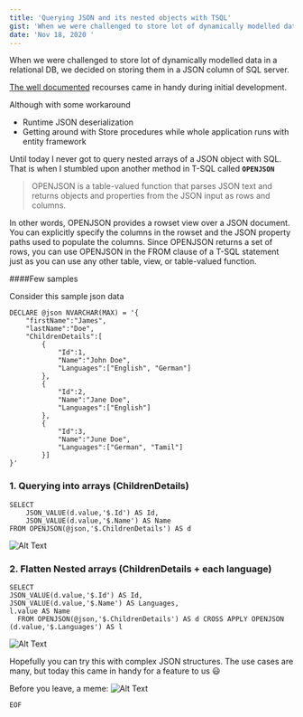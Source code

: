 ```yaml
---
title: 'Querying JSON and its nested objects with TSQL'
gist: 'When we were challenged to store lot of dynamically modelled data in a relational DB, we decided on storing them in a JSON column of SQL server.'
date: 'Nov 18, 2020 '
---
```

When we were challenged to store lot of dynamically modelled data in a relational DB, we decided on storing them in a JSON column of SQL server.

[The well documented](https://docs.microsoft.com/en-us/sql/t-sql/functions/json-functions-transact-sql?view=sql-server-ver15) recourses came in handy during initial development.

Although with some workaround
* Runtime JSON deserialization
* Getting around with Store procedures while whole application runs with entity framework

Until today I never got to query nested arrays of a JSON object with SQL. That is when I stumbled upon another method in T-SQL called **`OPENJSON`**


>OPENJSON is a table-valued function that parses JSON text and returns objects and properties from the JSON input as rows and columns.

In other words, OPENJSON provides a rowset view over a JSON document. You can explicitly specify the columns in the rowset and the JSON property paths used to populate the columns. Since OPENJSON returns a set of rows, you can use OPENJSON in the FROM clause of a T-SQL statement just as you can use any other table, view, or table-valued function.


####Few samples

Consider this sample json data

```
DECLARE @json NVARCHAR(MAX) = '{
	"firstName":"James",
	"lastName":"Doe",
	"ChildrenDetails":[
		{
			"Id":1,
			"Name":"John Doe",
			"Languages":["English", "German"]
		},
		{
			"Id":2,
			"Name":"Jane Doe",
			"Languages":["English"]
		},
		{
			"Id":3,
			"Name":"June Doe",
			"Languages":["German", "Tamil"]
		}]
}'
```

### 1. Querying into arrays (ChildrenDetails)

```
SELECT 
    JSON_VALUE(d.value,'$.Id') AS Id,
    JSON_VALUE(d.value,'$.Name') AS Name
FROM OPENJSON(@json,'$.ChildrenDetails') AS d
```


![Alt Text](https://dev-to-uploads.s3.amazonaws.com/i/r4wq978smffpc49l31pn.png)

### 2. Flatten Nested arrays (ChildrenDetails + each language)
```
SELECT 
JSON_VALUE(d.value,'$.Id') AS Id,
JSON_VALUE(d.value,'$.Name') AS Languages,
l.value AS Name
  FROM OPENJSON(@json,'$.ChildrenDetails') AS d CROSS APPLY OPENJSON (d.value,'$.Languages') AS l
 ```
![Alt Text](https://dev-to-uploads.s3.amazonaws.com/i/n6g3426psj8m055t0gy0.png)

Hopefully you can try this with complex JSON structures. The use cases are many, but today this came in handy for a feature to us 😃

Before you leave, a meme:
![Alt Text](https://dev-to-uploads.s3.amazonaws.com/i/u577z2v5n8z2fssw2n5c.jpg)



`EOF`




